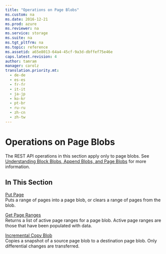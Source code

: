 ```yaml
---
title: "Operations on Page Blobs"
ms.custom: na
ms.date: 2016-12-21
ms.prod: azure
ms.reviewer: na
ms.service: storage
ms.suite: na
ms.tgt_pltfrm: na
ms.topic: reference
ms.assetid: a65e8013-64a4-45cf-9a3d-dbffef75e46e
caps.latest.revision: 4
author: tamram
manager: carolz
translation.priority.mt: 
  - de-de
  - es-es
  - fr-fr
  - it-it
  - ja-jp
  - ko-kr
  - pt-br
  - ru-ru
  - zh-cn
  - zh-tw
---
```

# Operations on Page Blobs
The REST API operations in this section apply only to page blobs. See [Understanding Block Blobs, Append Blobs, and Page Blobs](../fileservices/Understanding-Block-Blobs--Append-Blobs--and-Page-Blobs.md) for more information.  
  
## In This Section  
 [Put Page](../fileservices/Put-Page.md)  
 Puts a range of pages into a page blob, or clears a range of pages from the blob.  
  
 [Get Page Ranges](../fileservices/Get-Page-Ranges.md)  
 Returns a list of active page ranges for a page blob. Active page ranges are those that have been populated with data.

 [Incremental Copy Blob](../fileservices/Incremental-Copy-Blob.md)  
 Copies a snapshot of a source page blob to a destination page blob. Only differential changes are transferred.